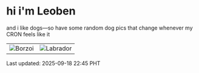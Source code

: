 # hi i'm Leoben

and i like dogs—so have some random dog pics that change whenever my CRON feels like it

|  |  |
|--------|----------|
| ![Borzoi](https://random-dog-vercel.vercel.app/api/random-borzoi?v=1758206747) | ![Labrador](https://random-dog-vercel.vercel.app/api/random-labrador?v=1758206747) |

Last updated: 2025-09-18 22:45 PHT

